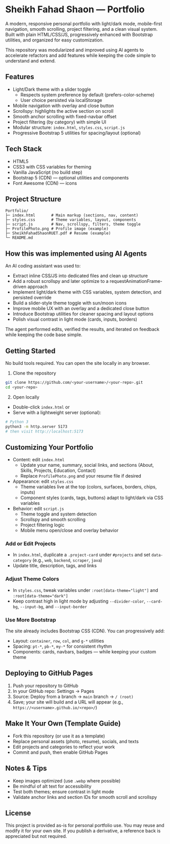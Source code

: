 # Sheikh Fahad Shaon — Portfolio

A modern, responsive personal portfolio with light/dark mode, mobile-first navigation, smooth scrolling, project filtering, and a clean visual system. Built with plain HTML/CSS/JS, progressively enhanced with Bootstrap utilities, and organized for easy customization.

This repository was modularized and improved using AI agents to accelerate refactors and add features while keeping the code simple to understand and extend.

## Features

- Light/Dark theme with a slider toggle
  - Respects system preference by default (prefers-color-scheme)
  - User choice persisted via localStorage
- Mobile navigation with overlay and close button
- Scrollspy: highlights the active section on scroll
- Smooth anchor scrolling with fixed-navbar offset
- Project filtering (by category) with simple UI
- Modular structure: `index.html`, `styles.css`, `script.js`
- Progressive Bootstrap 5 utilities for spacing/layout (optional)

## Tech Stack

- HTML5
- CSS3 with CSS variables for theming
- Vanilla JavaScript (no build step)
- Bootstrap 5 (CDN) — optional utilities and components
- Font Awesome (CDN) — icons

## Project Structure

```
Portfolio/
├─ index.html       # Main markup (sections, nav, content)
├─ styles.css       # Theme variables, layout, components
├─ script.js        # Nav, scrollspy, filters, theme toggle
├─ ProfilePhoto.png # Profile image (example)
├─ SheikhFahadShaonRUET.pdf # Resume (example)
└─ README.md
```

## How this was implemented using AI Agents

An AI coding assistant was used to:
- Extract inline CSS/JS into dedicated files and clean up structure
- Add a robust scrollspy and later optimize to a requestAnimationFrame-driven approach
- Implement light/dark theme with CSS variables, system detection, and persisted override
- Build a slider-style theme toggle with sun/moon icons
- Improve mobile UX with an overlay and a dedicated close button
- Introduce Bootstrap utilities for cleaner spacing and layout options
- Polish visual contrast in light mode (cards, inputs, borders)

The agent performed edits, verified the results, and iterated on feedback while keeping the code base simple.

## Getting Started

No build tools required. You can open the site locally in any browser.

1) Clone the repository

```bash
git clone https://github.com/<your-username>/<your-repo>.git
cd <your-repo>
```

2) Open locally

- Double-click `index.html` or
- Serve with a lightweight server (optional):

```bash
# Python 3
python3 -m http.server 5173
# then visit http://localhost:5173
```

## Customizing Your Portfolio

- Content: edit `index.html`
  - Update your name, summary, social links, and sections (About, Skills, Projects, Education, Contact)
  - Replace `ProfilePhoto.png` and your resume file if desired
- Appearance: edit `styles.css`
  - Theme variables live at the top (colors, surfaces, borders, chips, inputs)
  - Component styles (cards, tags, buttons) adapt to light/dark via CSS variables
- Behavior: edit `script.js`
  - Theme toggle and system detection
  - Scrollspy and smooth scrolling
  - Project filtering logic
  - Mobile menu open/close and overlay behavior

### Add or Edit Projects
- In `index.html`, duplicate a `.project-card` under `#projects` and set `data-category` (e.g., `web`, `backend`, `scraper`, `java`)
- Update title, description, tags, and links

### Adjust Theme Colors
- In `styles.css`, tweak variables under `:root[data-theme="light"]` and `:root[data-theme="dark"]`
- Keep contrast high in light mode by adjusting `--divider-color`, `--card-bg`, `--input-bg`, and `--input-border`

### Use More Bootstrap
The site already includes Bootstrap CSS (CDN). You can progressively add:
- Layout: `container`, `row`, `col`, and `g-*` utilities
- Spacing: `pt-*`, `pb-*`, `my-*` for consistent rhythm
- Components: cards, navbars, badges — while keeping your custom theme

## Deploying to GitHub Pages

1) Push your repository to GitHub
2) In your GitHub repo: Settings → Pages
3) Source: Deploy from a branch → `main` branch → `/ (root)`
4) Save; your site will build and a URL will appear (e.g., `https://<username>.github.io/<repo>/`)

## Make It Your Own (Template Guide)

- Fork this repository (or use it as a template)
- Replace personal assets (photo, resume), socials, and texts
- Edit projects and categories to reflect your work
- Commit and push, then enable GitHub Pages

## Notes & Tips

- Keep images optimized (use `.webp` where possible)
- Be mindful of alt text for accessibility
- Test both themes; ensure contrast in light mode
- Validate anchor links and section IDs for smooth scroll and scrollspy

## License

This project is provided as-is for personal portfolio use. You may reuse and modify it for your own site. If you publish a derivative, a reference back is appreciated but not required.
